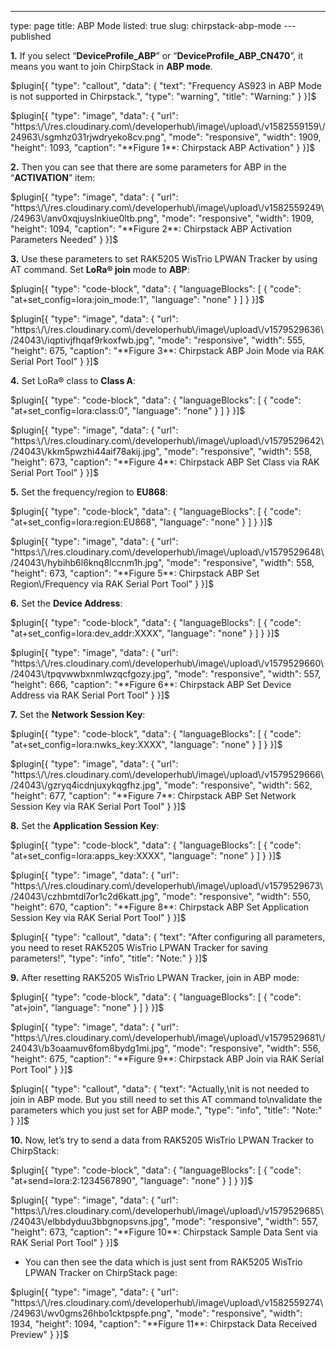 ---
type: page
title: ABP Mode
listed: true
slug: chirpstack-abp-mode
---published

**1.** If you select “**DeviceProfile_ABP**” or “**DeviceProfile_ABP_CN470**”, it means you want to join ChirpStack in **ABP mode**.

$plugin[{
    "type": "callout",
    "data": {
        "text": "Frequency AS923  in ABP Mode is not supported in Chirpstack.",
        "type": "warning",
        "title": "Warning:"
    }
}]$

$plugin[{
    "type": "image",
    "data": {
        "url": "https:\/\/res.cloudinary.com\/developerhub\/image\/upload\/v1582559159\/24963\/sgmhz031rjwdryeko8cv.png",
        "mode": "responsive",
        "width": 1909,
        "height": 1093,
        "caption": "**Figure 1**: Chirpstack ABP Activation"
    }
}]$

**2.** Then you can see that there are some parameters for ABP in the “**ACTIVATION**” item:

$plugin[{
    "type": "image",
    "data": {
        "url": "https:\/\/res.cloudinary.com\/developerhub\/image\/upload\/v1582559249\/24963\/anv0xqjuyslnkiue0ltb.png",
        "mode": "responsive",
        "width": 1909,
        "height": 1094,
        "caption": "**Figure 2**: Chirpstack ABP Activation Parameters Needed"
    }
}]$

**3.** Use these parameters to set RAK5205 WisTrio LPWAN Tracker by using AT command. Set **LoRa® join** mode to **ABP**:

$plugin[{
    "type": "code-block",
    "data": {
        "languageBlocks": [
            {
                "code": "at+set_config=lora:join_mode:1",
                "language": "none"
            }
        ]
    }
}]$

$plugin[{
    "type": "image",
    "data": {
        "url": "https:\/\/res.cloudinary.com\/developerhub\/image\/upload\/v1579529636\/24043\/iqptivjfhqaf9rkoxfwb.jpg",
        "mode": "responsive",
        "width": 555,
        "height": 675,
        "caption": "**Figure 3**: Chirpstack ABP Join Mode via RAK Serial Port Tool"
    }
}]$

**4.** Set LoRa® class to **Class A**:

$plugin[{
    "type": "code-block",
    "data": {
        "languageBlocks": [
            {
                "code": "at+set_config=lora:class:0",
                "language": "none"
            }
        ]
    }
}]$

$plugin[{
    "type": "image",
    "data": {
        "url": "https:\/\/res.cloudinary.com\/developerhub\/image\/upload\/v1579529642\/24043\/kkm5pwzhi44aif78akij.jpg",
        "mode": "responsive",
        "width": 558,
        "height": 673,
        "caption": "**Figure 4**: Chirpstack ABP Set Class via RAK Serial Port Tool"
    }
}]$

**5.** Set the frequency/region to **EU868**:

$plugin[{
    "type": "code-block",
    "data": {
        "languageBlocks": [
            {
                "code": "at+set_config=lora:region:EU868",
                "language": "none"
            }
        ]
    }
}]$

$plugin[{
    "type": "image",
    "data": {
        "url": "https:\/\/res.cloudinary.com\/developerhub\/image\/upload\/v1579529648\/24043\/hybihb6l6knq8lccnm1h.jpg",
        "mode": "responsive",
        "width": 558,
        "height": 673,
        "caption": "**Figure 5**: Chirpstack ABP Set Region\/Frequency via RAK Serial Port Tool"
    }
}]$

**6.** Set the **Device Address**:

$plugin[{
    "type": "code-block",
    "data": {
        "languageBlocks": [
            {
                "code": "at+set_config=lora:dev_addr:XXXX",
                "language": "none"
            }
        ]
    }
}]$

$plugin[{
    "type": "image",
    "data": {
        "url": "https:\/\/res.cloudinary.com\/developerhub\/image\/upload\/v1579529660\/24043\/tpqvwwbxnmlwzqcfgozy.jpg",
        "mode": "responsive",
        "width": 557,
        "height": 666,
        "caption": "**Figure 6**: Chirpstack ABP Set Device Address via RAK Serial Port Tool"
    }
}]$

**7.** Set the **Network Session Key**:

$plugin[{
    "type": "code-block",
    "data": {
        "languageBlocks": [
            {
                "code": "at+set_config=lora:nwks_key:XXXX",
                "language": "none"
            }
        ]
    }
}]$

$plugin[{
    "type": "image",
    "data": {
        "url": "https:\/\/res.cloudinary.com\/developerhub\/image\/upload\/v1579529666\/24043\/gzryq4icdnjuxykqgfhz.jpg",
        "mode": "responsive",
        "width": 562,
        "height": 677,
        "caption": "**Figure 7**: Chirpstack ABP Set Network Session Key via RAK Serial Port Tool"
    }
}]$

**8.** Set the **Application Session Key**:

$plugin[{
    "type": "code-block",
    "data": {
        "languageBlocks": [
            {
                "code": "at+set_config=lora:apps_key:XXXX",
                "language": "none"
            }
        ]
    }
}]$

$plugin[{
    "type": "image",
    "data": {
        "url": "https:\/\/res.cloudinary.com\/developerhub\/image\/upload\/v1579529673\/24043\/czhbmtdl7or1c2d6katt.jpg",
        "mode": "responsive",
        "width": 550,
        "height": 670,
        "caption": "**Figure 8**: Chirpstack ABP Set Application Session Key via RAK Serial Port Tool"
    }
}]$

$plugin[{
    "type": "callout",
    "data": {
        "text": "After configuring all parameters, you need to reset RAK5205 WisTrio LPWAN Tracker for saving parameters!",
        "type": "info",
        "title": "Note:"
    }
}]$

**9.** After resetting RAK5205 WisTrio LPWAN Tracker, join in ABP mode:

$plugin[{
    "type": "code-block",
    "data": {
        "languageBlocks": [
            {
                "code": "at+join",
                "language": "none"
            }
        ]
    }
}]$

$plugin[{
    "type": "image",
    "data": {
        "url": "https:\/\/res.cloudinary.com\/developerhub\/image\/upload\/v1579529681\/24043\/b3oaamuv6fom8bydg1mi.jpg",
        "mode": "responsive",
        "width": 556,
        "height": 675,
        "caption": "**Figure 9**: Chirpstack ABP Join via RAK Serial Port Tool"
    }
}]$

$plugin[{
    "type": "callout",
    "data": {
        "text": "Actually,\nit is not needed to join in ABP mode. But you still need to set this AT command to\nvalidate the parameters which you just set for ABP mode.",
        "type": "info",
        "title": "Note:"
    }
}]$

**10.** Now, let’s try to send a data from RAK5205 WisTrio LPWAN Tracker to ChirpStack:

$plugin[{
    "type": "code-block",
    "data": {
        "languageBlocks": [
            {
                "code": "at+send=lora:2:1234567890",
                "language": "none"
            }
        ]
    }
}]$

$plugin[{
    "type": "image",
    "data": {
        "url": "https:\/\/res.cloudinary.com\/developerhub\/image\/upload\/v1579529685\/24043\/elbbdyduu3bbgnopsvns.jpg",
        "mode": "responsive",
        "width": 557,
        "height": 673,
        "caption": "**Figure 10**: Chirpstack Sample Data Sent via RAK Serial Port Tool"
    }
}]$

- You can then see the data which is just sent from RAK5205 WisTrio LPWAN Tracker on ChirpStack page:

$plugin[{
    "type": "image",
    "data": {
        "url": "https:\/\/res.cloudinary.com\/developerhub\/image\/upload\/v1582559274\/24963\/wv0gms26hbo1cktpspfe.png",
        "mode": "responsive",
        "width": 1934,
        "height": 1094,
        "caption": "**Figure 11**: Chirpstack Data Received Preview"
    }
}]$

